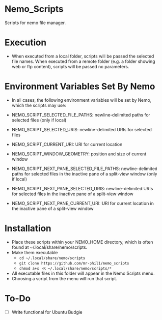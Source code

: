 # Nemo_Scripts
Scripts for nemo file manager.

# Execution
- When executed from a local folder, scripts will be passed the selected file names. When executed from a remote folder (e.g. a folder showing web or ftp content), scripts will be passed no parameters.

# Environment Variables Set By Nemo
- In all cases, the following environment variables will be set by Nemo, which the scripts may use:

- NEMO_SCRIPT_SELECTED_FILE_PATHS: newline-delimited paths for selected files (only if local)
- NEMO_SCRIPT_SELECTED_URIS: newline-delimited URIs for selected files
- NEMO_SCRIPT_CURRENT_URI: URI for current location
- NEMO_SCRIPT_WINDOW_GEOMETRY: position and size of current window
- NEMO_SCRIPT_NEXT_PANE_SELECTED_FILE_PATHS: newline-delimited paths for selected files in the inactive pane of a split-view window (only if local)
- NEMO_SCRIPT_NEXT_PANE_SELECTED_URIS: newline-delimited URIs for selected files in the inactive pane of a split-view window
- NEMO_SCRIPT_NEXT_PANE_CURRENT_URI: URI for current location in the inactive pane of a split-view window


# Installation
- Place these scripts within your NEMO_HOME directory, which is often found at ~/.local/share/nemo/scripts.
- Make them executable
  - `cd ~/.local/share/nemo/scripts`
  - `git clone https://github.com/mr-phil1/nemo_scripts`
  - `chmod a+x -R ~/.local/share/nemo/scripts/*`
- All executable files in this folder will appear in the Nemo Scripts menu. 
- Choosing a script from the menu will run that script.

# To-Do
 - [ ] Write functional for Ubuntu Budgie
